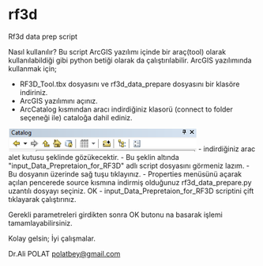# rf3d
Rf3d data prep script

Nasıl kullanılır?
Bu script ArcGIS yazılımı içinde bir araç(tool) olarak kullanılabildiği gibi python betiği olarak da çalıştırılabilir.
ArcGIS yazılımında kullanmak için;
- RF3D_Tool.tbx dosyasını ve rf3d_data_prepare dosyasını bir klasöre indiriniz.
- ArcGIS yazılımını açınız.
- ArcCatalog kısmından aracı indirdiğiniz klasorü (connect to folder seçeneği ile) cataloğa dahil ediniz.
<img src="https://github.com/apolat2018/rf3d/blob/master/connect_To_folder.PNG" alt="connect to folder"/>
- indirdiğiniz arac alet kutusu şeklinde gözükecektir.
- Bu şeklin altında "input_Data_Prepretaion_for_RF3D" adlı script dosyasını görmeniz lazım.
- Bu dosyanın üzerinde sağ tuşu tıklayınız.
- Properties menüsünü açarak açılan pencerede source kısmına indirmiş olduğunuz rf3d_data_prepare.py uzantılı dosyayı seçiniz.
OK
- input_Data_Prepretaion_for_RF3D scriptini çift tıklayarak çalıştırınız.

Gerekli parametreleri girdikten sonra OK butonu na basarak işlemi tamamlayabilirsiniz.

Kolay gelsin; İyi çalışmalar.

Dr.Ali POLAT
polatbey@gmail.com


